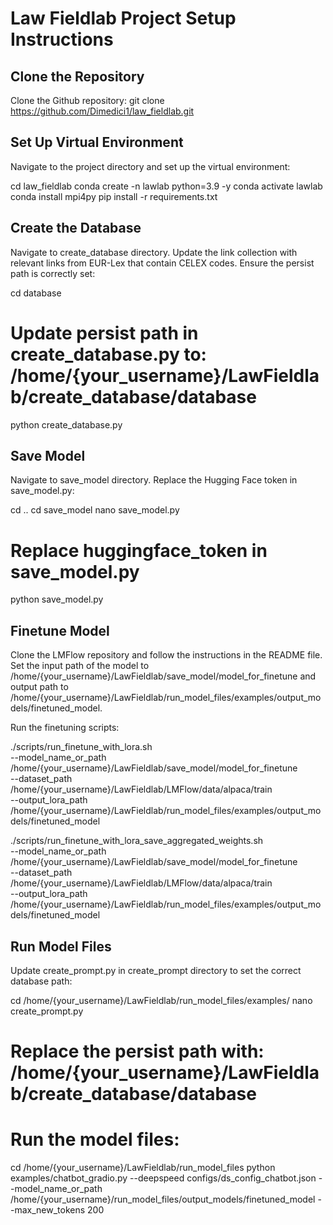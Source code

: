 # Law Fieldlab Project Setup Instructions

## Clone the Repository
Clone the Github repository:
git clone https://github.com/Dimedici1/law_fieldlab.git

## Set Up Virtual Environment
Navigate to the project directory and set up the virtual environment:

cd law_fieldlab
conda create -n lawlab python=3.9 -y
conda activate lawlab
conda install mpi4py
pip install -r requirements.txt

## Create the Database
Navigate to create_database directory. Update the link collection with relevant links from EUR-Lex that contain CELEX codes. Ensure the persist path is correctly set:

cd database
# Update persist path in create_database.py to: /home/{your_username}/LawFieldlab/create_database/database
python create_database.py

## Save Model
Navigate to save_model directory. Replace the Hugging Face token in save_model.py:

cd ..
cd save_model
nano save_model.py
# Replace huggingface_token in save_model.py
python save_model.py

## Finetune Model
Clone the LMFlow repository and follow the instructions in the README file. Set the input path of the model to /home/{your_username}/LawFieldlab/save_model/model_for_finetune and output path to /home/{your_username}/LawFieldlab/run_model_files/examples/output_models/finetuned_model.

Run the finetuning scripts:

./scripts/run_finetune_with_lora.sh \
  --model_name_or_path /home/{your_username}/LawFieldlab/save_model/model_for_finetune \
  --dataset_path /home/{your_username}/LawFieldlab/LMFlow/data/alpaca/train \
  --output_lora_path /home/{your_username}/LawFieldlab/run_model_files/examples/output_models/finetuned_model

./scripts/run_finetune_with_lora_save_aggregated_weights.sh \
  --model_name_or_path /home/{your_username}/LawFieldlab/save_model/model_for_finetune \
  --dataset_path /home/{your_username}/LawFieldlab/LMFlow/data/alpaca/train \
  --output_lora_path /home/{your_username}/LawFieldlab/run_model_files/examples/output_models/finetuned_model

## Run Model Files
Update create_prompt.py in create_prompt directory to set the correct database path:

cd /home/{your_username}/LawFieldlab/run_model_files/examples/
nano create_prompt.py
# Replace the persist path with: /home/{your_username}/LawFieldlab/create_database/database

# Run the model files:

cd /home/{your_username}/LawFieldlab/run_model_files
python examples/chatbot_gradio.py --deepspeed configs/ds_config_chatbot.json --model_name_or_path /home/{your_username}/run_model_files/output_models/finetuned_model --max_new_tokens 200


